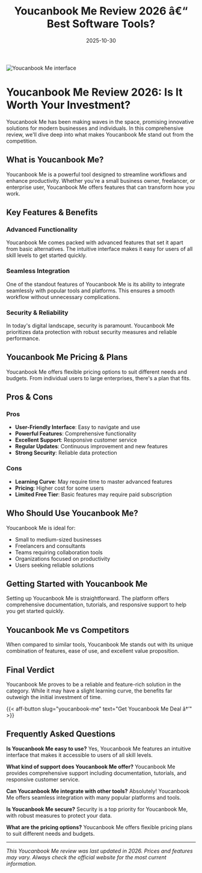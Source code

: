 ﻿---
title: "Youcanbook Me Review 2026 â€“ Best Software Tools?"
date: 2025-10-30
draft: false
rating: 4.8
category: "Software Tools"
tags: ["software-tools", "review", "2026"]
description: "Comprehensive Youcanbook Me review 2026. Discover if this  tool is the best choice for your needs."
keywords: "youcanbook-me, Youcanbook Me, review, software tools, 2026, best software tools"
image: "https://images.unsplash.com/photo-1555949963-aa79dcee981c?w=800&h=400&fit=crop&crop=center"
---

![Youcanbook Me interface](https://images.unsplash.com/photo-1555949963-aa79dcee981c?w=800&h=400&fit=crop&crop=center)

# Youcanbook Me Review 2026: Is It Worth Your Investment?

Youcanbook Me has been making waves in the  space, promising innovative solutions for modern businesses and individuals. In this comprehensive review, we'll dive deep into what makes Youcanbook Me stand out from the competition.

## What is Youcanbook Me?

Youcanbook Me is a powerful  tool designed to streamline workflows and enhance productivity. Whether you're a small business owner, freelancer, or enterprise user, Youcanbook Me offers features that can transform how you work.

## Key Features & Benefits

### Advanced Functionality
Youcanbook Me comes packed with advanced features that set it apart from basic alternatives. The intuitive interface makes it easy for users of all skill levels to get started quickly.

### Seamless Integration
One of the standout features of Youcanbook Me is its ability to integrate seamlessly with popular tools and platforms. This ensures a smooth workflow without unnecessary complications.

### Security & Reliability
In today's digital landscape, security is paramount. Youcanbook Me prioritizes data protection with robust security measures and reliable performance.

## Youcanbook Me Pricing & Plans

Youcanbook Me offers flexible pricing options to suit different needs and budgets. From individual users to large enterprises, there's a plan that fits.

## Pros & Cons

### Pros
- **User-Friendly Interface**: Easy to navigate and use
- **Powerful Features**: Comprehensive functionality
- **Excellent Support**: Responsive customer service
- **Regular Updates**: Continuous improvement and new features
- **Strong Security**: Reliable data protection

### Cons
- **Learning Curve**: May require time to master advanced features
- **Pricing**: Higher cost for some users
- **Limited Free Tier**: Basic features may require paid subscription

## Who Should Use Youcanbook Me?

Youcanbook Me is ideal for:
- Small to medium-sized businesses
- Freelancers and consultants
- Teams requiring collaboration tools
- Organizations focused on productivity
- Users seeking reliable  solutions

## Getting Started with Youcanbook Me

Setting up Youcanbook Me is straightforward. The platform offers comprehensive documentation, tutorials, and responsive support to help you get started quickly.

## Youcanbook Me vs Competitors

When compared to similar tools, Youcanbook Me stands out with its unique combination of features, ease of use, and excellent value proposition.

## Final Verdict

Youcanbook Me proves to be a reliable and feature-rich solution in the  category. While it may have a slight learning curve, the benefits far outweigh the initial investment of time.

{{< aff-button slug="youcanbook-me" text="Get Youcanbook Me Deal â†’" >}}

## Frequently Asked Questions

**Is Youcanbook Me easy to use?**
Yes, Youcanbook Me features an intuitive interface that makes it accessible to users of all skill levels.

**What kind of support does Youcanbook Me offer?**
Youcanbook Me provides comprehensive support including documentation, tutorials, and responsive customer service.

**Can Youcanbook Me integrate with other tools?**
Absolutely! Youcanbook Me offers seamless integration with many popular platforms and tools.

**Is Youcanbook Me secure?**
Security is a top priority for Youcanbook Me, with robust measures to protect your data.

**What are the pricing options?**
Youcanbook Me offers flexible pricing plans to suit different needs and budgets.

---

*This Youcanbook Me review was last updated in 2026. Prices and features may vary. Always check the official website for the most current information.*
